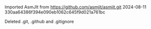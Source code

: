 Imported AsmJIt from https://github.com/asmjit/asmjit.git
2024-08-11
330aa64386f394e090eb1062c645f9d021a761bc

Deleted .git, .github and .gitignore
